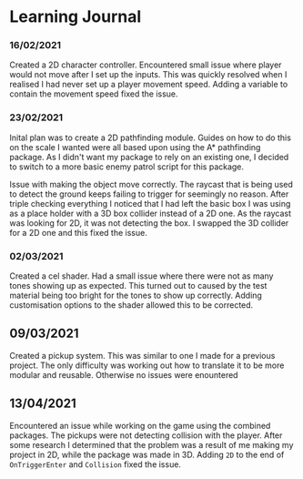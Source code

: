# Learning Journal

### 16/02/2021

Created a 2D character controller. Encountered small issue where player would not move after I set up the inputs. This was quickly resolved when I realised I had never set up a player movement speed. Adding a variable to contain the movement speed fixed the issue.

### 23/02/2021

Inital plan was to create a 2D pathfinding module. Guides on how to do this on the scale I wanted were all based upon using the A* pathfinding package. As I didn't want my package to rely on an existing one, I decided to switch to a more basic enemy patrol script for this package.

Issue with making the object move correctly. The raycast that is being used to detect the ground keeps failing to trigger for seemingly no reason. After triple checking everything I noticed that I had left the basic box I was using as a place holder with a 3D box collider instead of a 2D one. As the raycast was looking for 2D, it was not detecting the box. I swapped the 3D collider for a 2D one and this fixed the issue.

### 02/03/2021

Created a cel shader. Had a small issue where there were not as many tones showing up as expected. This turned out to caused by the test material being too bright for the tones to show up correctly. Adding customisation options to the shader allowed this to be corrected.

## 09/03/2021

Created a pickup system. This was similar to one I made for a previous project. The only difficulty was working out how to translate it to be more modular and reusable. Otherwise no issues were enountered

## 13/04/2021

Encountered an issue while working on the game using the combined packages. The pickups were not detecting collision with the player. After some research I determined that the problem was a result of me making my project in 2D, while the package was made in 3D. Adding `2D` to the end of `OnTriggerEnter` and `Collision` fixed the issue.
